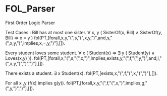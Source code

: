 # FOL_Parser
First Order Logic Parser


Test Cases :
Bill has at most one sister.
∀ x, y ( SisterOf(x, Bill) ∧ SisterOf(y, Bill) ⇒ x = y )
fol(PT,[forall,x,y,"(",s,"(",x,y,")",and,s,"(",x,y,")",implies,x,=,y,")"],[]).

Every student loves some student.
∀ x ( Student(x) ⇒ ∃ y ( Student(y) ∧ Loves(x,y) )).
fol(PT,[forall,x,"(",s,"(",x,")",implies,exists,y,"(",f,"(",y,")",and,l,"(",x,y,")",")",")"],[]).


There exists a student.
∃ x Student(x).
fol(PT,[exists,x,"(",f,"(",x,")",")"],[]).


For all x ,y (f(x) implies g(y)).
fol(PT,[forall,x,y,"(",f,"(",x,")",implies,g,"(",y,")",")"],[]).
